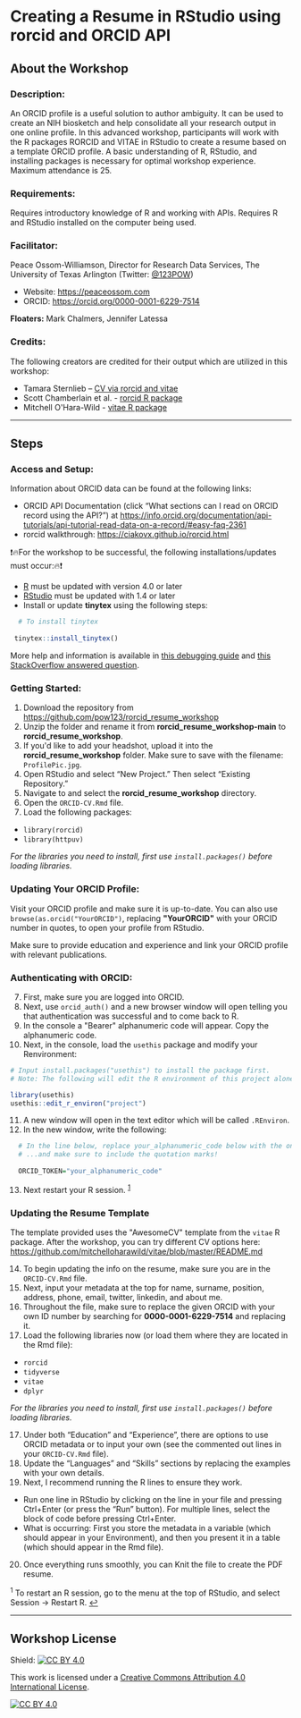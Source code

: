 # Creating a Resume in RStudio using rorcid and ORCID API

## About the Workshop

### Description:
An ORCID profile is a useful solution to author ambiguity.  It can be used to create an NIH biosketch and help consolidate all your research output in one online profile.  In this advanced workshop, participants will work with the R packages RORCID and VITAE in RStudio to create a resume based on a template ORCID profile.  A basic understanding of R, RStudio, and installing packages is necessary for optimal workshop experience.  Maximum attendance is 25.

### Requirements:
Requires introductory knowledge of R and working with APIs. Requires R and RStudio installed on the computer being used.

### Facilitator:
Peace Ossom-Williamson, Director for Research Data Services, The University of Texas Arlington (Twitter: [@123POW](https://twitter.com/123POW))
- Website: https://peaceossom.com
- ORCID: https://orcid.org/0000-0001-6229-7514

**Floaters:** Mark Chalmers, Jennifer Latessa

### Credits: 
The following creators are credited for their output which are utilized in this workshop:
- Tamara Sternlieb – [CV via rorcid and vitae](https://github.com/TamiSter/AwesomCVwithORCID)
- Scott Chamberlain et al. - [rorcid R package](https://github.com/ropensci/rorcid)
- Mitchell O'Hara-Wild - [vitae R package](https://github.com/mitchelloharawild/vitae)

---


## Steps

### Access and Setup:
Information about ORCID data can be found at the following links:
- ORCID API Documentation (click “What sections can I read on ORCID record using the API?”) at
  https://info.orcid.org/documentation/api-tutorials/api-tutorial-read-data-on-a-record/#easy-faq-2361
- rorcid walkthrough: https://ciakovx.github.io/rorcid.html 

❗🔥For the workshop to be successful, the following installations/updates must occur:🔥❗
- [R](https://www.r-project.org/) must be updated with version 4.0 or later
- [RStudio](https://rstudio.com/products/rstudio/download/) must be updated with 1.4 or later
- Install or update **tinytex** using the following steps:
```r
  # To install tinytex
  
 tinytex::install_tinytex()
```
  More help and information is available in [this debugging guide](https://yihui.org/tinytex/r/#debugging) and [this StackOverflow answered question](https://stackoverflow.com/questions/58427254/failed-to-compile-test-tex-see-https-yihui-name-tinytex-r-debugging-for-debu).


### Getting Started:
1. Download the repository from https://github.com/pow123/rorcid_resume_workshop
2. Unzip the folder and rename it from **rorcid_resume_workshop-main** to **rorcid_resume_workshop**.
3. If you'd like to add your headshot, upload it into the **rorcid_resume_workshop** folder. Make sure to save with the filename: `ProfilePic.jpg`.
4. Open RStudio and select “New Project.” Then select “Existing Repository.”
5. Navigate to and select the **rorcid_resume_workshop** directory.
6. Open the `ORCID-CV.Rmd` file.
7. Load the following packages:
  * `library(rorcid)`
  * `library(httpuv)`

*For the libraries you need to install, first use `install.packages()` before loading libraries.*


### Updating Your ORCID Profile:
Visit your ORCID profile and make sure it is up-to-date. You can also use `browse(as.orcid("YourORCID")`, replacing **"YourORCID"** with your ORCID number in quotes, to open your profile from RStudio.

Make sure to provide education and experience and link your ORCID profile with relevant publications.


### Authenticating with ORCID:
7. First, make sure you are logged into ORCID.
8. Next, use `orcid_auth()` and a new browser window will open telling you that authentication was successful and to come back to R.
9. In the console a "Bearer" alphanumeric code will appear. Copy the alphanumeric code.
10. Next, in the console, load the `usethis` package and modify your Renvironment: 
  ```r
  # Input install.packages("usethis") to install the package first.
  # Note: The following will edit the R environment of this project alone, but you can use “user” instead.
  
  library(usethis)
  usethis::edit_r_environ("project")
```
  
11. A new window will open in the text editor which will be called `.REnviron`.
12. In the new window, write the following:
```r
  # In the line below, replace your_alphanumeric_code below with the one you copied before. 
  # ...and make sure to include the quotation marks!
  
  ORCID_TOKEN="your_alphanumeric_code"
```
13. Next restart your R session. <sup id="a1">[1](#myfootnote1)</sup>


### Updating the Resume Template
The template provided uses the "AwesomeCV" template from the `vitae` R package. After the workshop, you can try different CV options here: https://github.com/mitchelloharawild/vitae/blob/master/README.md

14. To begin updating the info on the resume, make sure you are in the `ORCID-CV.Rmd` file.
15. Next, input your metadata at the top for name, surname, position, address, phone, email, twitter, linkedin, and about me.
16. Throughout the file, make sure to replace the given ORCID with your own ID number by searching for **0000-0001-6229-7514** and replacing it.
17. Load the following libraries now (or load them where they are located in the Rmd file):
 - `rorcid`
 - `tidyverse`
 - `vitae`
 - `dplyr`
 
*For the libraries you need to install, first use `install.packages()` before loading libraries.*

17. Under both “Education” and “Experience”, there are options to use ORCID metadata or to input your own (see the commented out lines in your `ORCID-CV.Rmd` file).
18. Update the “Languages” and “Skills” sections by replacing the examples with your own details.
19. Next, I recommend running the R lines to ensure they work. 
  - Run one line in RStudio by clicking on the line in your file and pressing Ctrl+Enter (or press the “Run” button). For multiple lines, select the block of code before pressing Ctrl+Enter. 
  - What is occurring: First you store the metadata in a variable (which should appear in your Environment), and then you present it in a table (which should appear in the Rmd file).

20. Once everything runs smoothly, you can Knit the file to create the PDF resume.

<a name="myfootnote1"><sup>1</sup></a> To restart an R session, go to the menu at the top of RStudio, and select Session &#8594; Restart R. [↩](#a1)

---

## Workshop License
Shield: [![CC BY 4.0][cc-by-shield]][cc-by]

This work is licensed under a
[Creative Commons Attribution 4.0 International License][cc-by].

[![CC BY 4.0][cc-by-image]][cc-by]

[cc-by]: http://creativecommons.org/licenses/by/4.0/
[cc-by-image]: https://i.creativecommons.org/l/by/4.0/88x31.png
[cc-by-shield]: https://img.shields.io/badge/License-CC%20BY%204.0-lightgrey.svg
